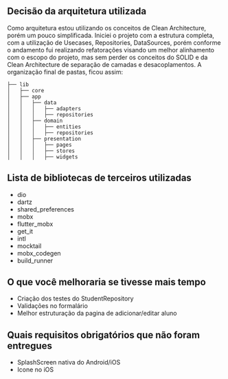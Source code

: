 ## Decisão da arquitetura utilizada
Como arquitetura estou utilizando os conceitos de Clean Architecture, porém um pouco simplificada. Iniciei o projeto com a estrutura completa, com a utilização de Usecases, Repositories, DataSources, porém conforme o andamento fui realizando refatorações visando um melhor alinhamento com o escopo do projeto, mas sem perder os conceitos do SOLID e da Clean Architecture de separação de camadas e desacoplamentos. 
A organização final de pastas, ficou assim:
```
├── lib
│   ├── core
│   ├── app
│   │   ├── data
│   │   │   ├── adapters
│   │   │   ├── repositories
│   │   ├── domain
│   │   │   ├── entities
│   │   │   ├── repositories
│   │   ├── presentation
│   │   │   ├── pages
│   │   │   ├── stores
│   │   │   ├── widgets
```

## Lista de bibliotecas de terceiros utilizadas

 - dio
 - dartz
 - shared_preferences
 - mobx
 - flutter_mobx
 - get_it
 - intl
 - mocktail
 - mobx_codegen
 - build_runner

## O que você melhoraria se tivesse mais tempo
 - Criação dos testes do StudentRepository
 - Validações no formalário
 - Melhor estruturação da pagina de adicionar/editar aluno
   
## Quais requisitos obrigatórios que não foram entregues
 - SplashScreen nativa do Android/iOS
 - Icone no iOS
